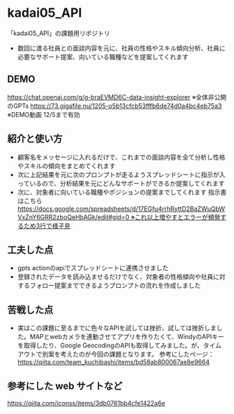 # kadai05_API

「kadai05_API」の課題用リポジトリ

- 数回に渡る社員との面談内容を元に、社員の性格やスキル傾向分析、社員に必要なサポート提案、向いている職種などを提案してくれます

## DEMO

https://chat.openai.com/g/g-braEVMD6C-data-insight-explorer
※全体非公開のGPTs
https://73.gigafile.nu/1205-o5b13cfcb53fffb6de74d0a4bc4eb75a3
※DEMO動画 12/5まで有効


## 紹介と使い方

- 顧客名をメッセージに入れるだけで、これまでの面談内容を全て分析し性格やスキルの傾向をまとめてくれます
- 次に上記結果を元に次のプロンプトが走るようスプレッドシートに指示が入っているので、分析結果を元にどんなサポートができるか提案してくれます
- 次に、対象者に向いている職種やポジションの提案までしてくれます 指示書はこちら https://docs.google.com/spreadsheets/d/17EGfu4rrhRyttD2BaZWuQbWVxZnY6GRR2zboQeHbAGk/edit#gid=0 ※これ以上増やすとエラーが頻発するため3行で様子見

## 工夫した点
 - gpts actionのapiでスプレッドシートに連携させました
 - 登録されたデータを読み込ませるだけでなく、対象者の性格傾向や社員に対するフォロー提案までできるようプロンプトの流れを作成しました
  
## 苦戦した点
- 実はこの課題に至るまでに色々なAPIを試しては挫折、試しては挫折しました。MAPとwebカメラを連動させてアプリを作りたくて、WindyのAPIキーを取得したり、Google GeocodingのAPIも取得してみました。が、タイムアウトで別案を考えたのが今回の課題となります。
参考にしたページ：https://qiita.com/team_kuchibashi/items/bd58ab800067ae8e9664


## 参考にした web サイトなど

https://qiita.com/iconss/items/3db0761bb4cfe1422a6e
